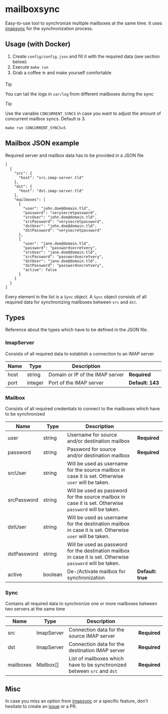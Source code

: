 # mailboxsync
Easy-to-use tool to synchronize multiple mailboxes at the same time. It uses [imapsync](https://github.com/imapsync/imapsync) for the synchronization process.

## Usage (with Docker)
1. Create `config/config.json` and fill it with the required data (see section below)
2. Execute `make run`
3. Grab a coffee :coffee: and make yourself comfortable

> [!TIP]
> 
> You can tail the logs in `var/log` from different mailboxes during the sync

> [!TIP]
> 
> Use the variable `CONCURRENT_SYNCS` in case you want to adjust the amount of concurrent mailbox syncs. Default is 3.
> 
> `make run CONCURRENT_SYNCS=5`

## Mailbox JSON example
Required server and mailbox data has to be provided in a JSON file
```
[
  {
    "src": {
      "host": "src.imap-server.tld"
    },
    "dst": {
      "host": "dst.imap-server.tld"
    },
    "mailboxes": [
      {
        "user": "john.doe@domain.tld",
        "password": "verysecretpassword",
        "srcUser": "john.doe@domain.tld",
        "srcPassword": "verysecretpassword",
        "dstUser": "john.doe@domain.tld",
        "dstPassword": "verysecretpassword"
      },
      {
        "user": "jane.doe@domain.tld",
        "password": "passwordsecretvery",
        "srcUser": "jane.doe@domain.tld",
        "srcPassword": "passwordsecretvery",
        "dstUser": "jane.doe@domain.tld",
        "dstPassword": "passwordsecretvery",
        "active": false
      }
    ]
  }
]
```
Every element in the list is a `Sync` object. A `Sync` object consists of all required data for synchronizing mailboxes between `src` and `dst`.

## Types
Reference about the types which have to be defined in the JSON file. 
### ImapServer
Consists of all required data to establish a connection to an IMAP server

| Name | Type    | Description                     |                  |
|------|---------|---------------------------------|------------------|
| host | string  | Domain or IP of the IMAP server | **Required**     |
| port | integer | Port of the IMAP server         | **Default: 143** |

### Mailbox
Consists of all required credentials to connect to the mailboxes which have to be synchronized

| Name        | Type    | Description                                                                                                 |                   |
|-------------|---------|-------------------------------------------------------------------------------------------------------------|-------------------|
| user        | string  | Username for source and/or destination mailbox                                                              | **Required**      |
| password    | string  | Password for source and/or destination mailbox                                                              | **Required**      |
| srcUser     | string  | Will be used as username for the source mailbox in case it is set. Otherwise `user` will be taken.          |                   |
| srcPassword | string  | Will be used as password for the source mailbox in case it is set. Otherwise `password` will be taken.      |                   |
| dstUser     | string  | Will be used as username for the destination mailbox in case it is set. Otherwise `user` will be taken.     |                   |
| dstPassword | string  | Will be used as password for the destination mailbox in case it is set. Otherwise `password` will be taken. |                   |
| active      | boolean | De-/Activate mailbox for synchronization                                                                    | **Default: true** |

### Sync
Contains all required data to synchronize one or more mailboxes between two servers at the same time

| Name      | Type       | Description                                                             |              |
|-----------|------------|-------------------------------------------------------------------------|--------------|
| src       | ImapServer | Connection data for the source IMAP server                              | **Required** |
| dst       | ImapServer | Connection data for the destination IMAP server                         | **Required** |
| mailboxes | Mailbox[]  | List of mailboxes which have to be synchronized between `src` and `dst` | **Required** |

## Misc
In case you miss an option from [imapsync](https://github.com/imapsync/imapsync) or a specific feature, don't hesitate to create an [issue](https://github.com/drieschel/mailboxsync/issues) or a PR.  